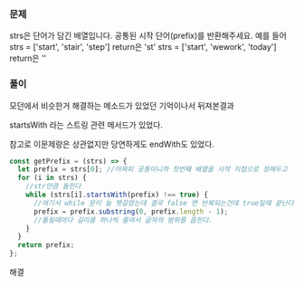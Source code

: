 ### 문제

strs은 단어가 담긴 배열입니다. 공통된 시작 단어(prefix)를 반환해주세요.
예를 들어 strs = ['start', 'stair', 'step'] return은 'st'
strs = ['start', 'wework', 'today'] return은 ''

### 풀이

모던에서 비슷한거 해결하는 메소드가 있었던 기억이나서 뒤져본결과

startsWith 라는 스트링 관련 메서드가 있었다.

참고로 이문제랑은 상관없지만 당연하게도 endWith도 있었다.

```js
const getPrefix = (strs) => {
  let prefix = strs[0]; //어짜피 공통이니까 첫번째 배열을 시작 지점으로 정해두고
  for (i in strs) {
    //str만큼 돌린다
    while (strs[i].startsWith(prefix) !== true) {
      //여기서 while 문이 늘 햇갈렸는데 결국 false 면 반복되는건데 true일때 끝난다.
      prefix = prefix.substring(0, prefix.length - 1);
      //틀릴때마다 길이를 하나씩 줄여서 글자의 범위를 좁힌다.
    }
  }
  return prefix;
};
```

해결
